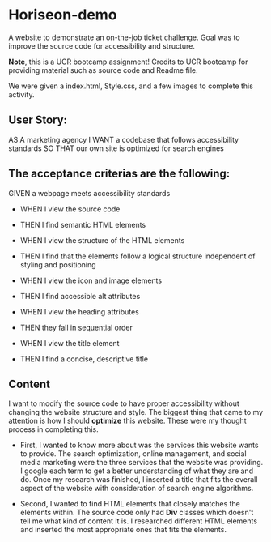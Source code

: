 # Horiseon-demo
A website to demonstrate an on-the-job ticket challenge. Goal was to improve the source code for accessibility and structure.

**Note**, this is a UCR bootcamp assignment! Credits to UCR bootcamp for providing material such as source code and Readme file.

We were given a index.html, Style.css, and a few images to complete this activity. 

## User Story: 
AS A marketing agency
I WANT a codebase that follows accessibility standards
SO THAT our own site is optimized for search engines

## The acceptance criterias are the following:

GIVEN a webpage meets accessibility standards
* WHEN I view the source code
* THEN I find semantic HTML elements

* WHEN I view the structure of the HTML elements
* THEN I find that the elements follow a logical structure independent of styling and positioning

* WHEN I view the icon and image elements
* THEN I find accessible alt attributes

* WHEN I view the heading attributes
* THEN they fall in sequential order

* WHEN I view the title element
* THEN I find a concise, descriptive title

## Content
I want to modify the source code to have proper accessibility without changing the website structure and style. The biggest thing that came to my attention is how I should **optimize** this website. These were my thought process in completing this.

* First, I wanted to know more about was the services this website wants to provide. The search optimization, online management, and social media marketing were the three services that the website was providing. I google each term to get a better understanding of what they are and do. Once my research was finished, I inserted a title that fits the overall aspect of the website with consideration of search engine algorithms. 

* Second, I wanted to find HTML elements that closely matches the elements within. The source code only had **Div** classes which doesn't tell me what kind of content it is. I researched different HTML elements and inserted the most appropriate ones that fits the elements. 



